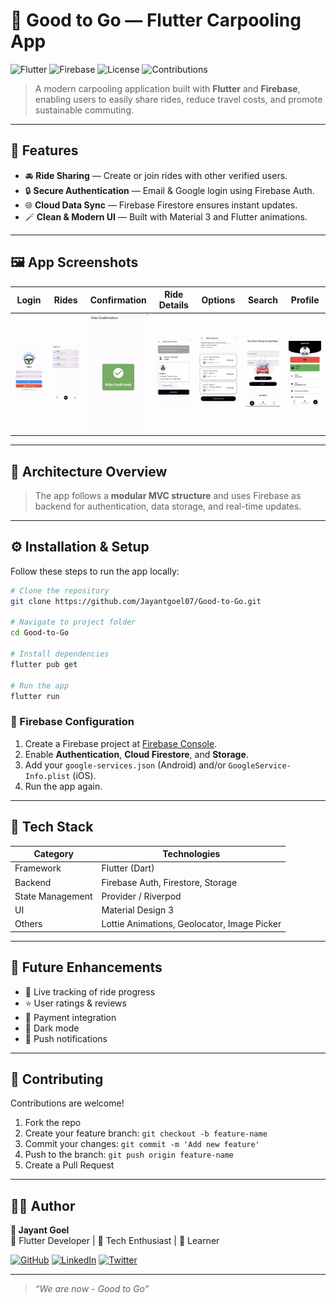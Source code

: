 # 🚗 Good to Go — Flutter Carpooling App

![Flutter](https://img.shields.io/badge/Framework-Flutter-blue?logo=flutter)
![Firebase](https://img.shields.io/badge/Backend-Firebase-orange?logo=firebase)
![License](https://img.shields.io/badge/License-MIT-green)
![Contributions](https://img.shields.io/badge/Contributions-Welcome-brightgreen)

> A modern carpooling application built with **Flutter** and **Firebase**, enabling users to easily share rides, reduce travel costs, and promote sustainable commuting.

---

## 🌟 Features

- 🚘 **Ride Sharing** — Create or join rides with other verified users.  
- 🔒 **Secure Authentication** — Email & Google login using Firebase Auth.   
- 🌐 **Cloud Data Sync** — Firebase Firestore ensures instant updates.  
- 🪄 **Clean & Modern UI** — Built with Material 3 and Flutter animations.  

---

## 🖼️ App Screenshots

| Login | Rides | Confirmation | Ride Details | Options | Search | Profile |
|:------:|:------:|:--------------:|:--------------:|:--------:|:--------:|:--------:|
| <img src="assets/screenshots/s1.jpg" width="200"/> | <img src="assets/screenshots/s2.jpg" width="200"/> | <img src="assets/screenshots/s3.jpg" width="200"/> | <img src="assets/screenshots/s4.jpg" width="200"/> | <img src="assets/screenshots/s5.jpg" width="200"/> | <img src="assets/screenshots/s6.png" width="200"/> | <img src="assets/screenshots/s7.jpg" width="200"/> |


---

## 🧠 Architecture Overview

> The app follows a **modular MVC structure** and uses Firebase as backend for authentication, data storage, and real-time updates.

---

## ⚙️ Installation & Setup

Follow these steps to run the app locally:

```bash
# Clone the repository
git clone https://github.com/Jayantgoel07/Good-to-Go.git

# Navigate to project folder
cd Good-to-Go

# Install dependencies
flutter pub get

# Run the app
flutter run
```

### 🔑 Firebase Configuration
1. Create a Firebase project at [Firebase Console](https://console.firebase.google.com/).  
2. Enable **Authentication**, **Cloud Firestore**, and **Storage**.  
3. Add your `google-services.json` (Android) and/or `GoogleService-Info.plist` (iOS).  
4. Run the app again.

---

## 🧩 Tech Stack

| Category | Technologies |
|-----------|--------------|
| Framework | Flutter (Dart) |
| Backend | Firebase Auth, Firestore, Storage |
| State Management | Provider / Riverpod |
| UI | Material Design 3 |
| Others | Lottie Animations, Geolocator, Image Picker |

---

## 🚀 Future Enhancements

- 📍 Live tracking of ride progress  
- ⭐ User ratings & reviews  
- 🧾 Payment integration  
- 🌙 Dark mode  
- 🔔 Push notifications  

---

## 🤝 Contributing

Contributions are welcome!  
1. Fork the repo  
2. Create your feature branch: `git checkout -b feature-name`  
3. Commit your changes: `git commit -m 'Add new feature'`  
4. Push to the branch: `git push origin feature-name`  
5. Create a Pull Request  

---

## 🧑‍💻 Author

**👋 Jayant Goel**  
💼 Flutter Developer | 🚀 Tech Enthusiast | 🧠 Learner  

[![GitHub](https://img.shields.io/badge/GitHub-JayantGoel07-black?logo=github)](https://github.com/JayantGoel07)
[![LinkedIn](https://img.shields.io/badge/LinkedIn-JayantGoel07-blue?logo=linkedin)](https://linkedin.com/in/jayantgoel07)
[![Twitter](https://img.shields.io/badge/X-@jayantgoel07-black?logo=x)](https://x.com/jayantgoel07)

---

> _“We are now - Good to Go”_

